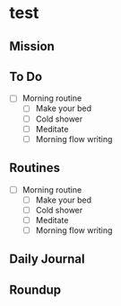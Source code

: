 # test

## Mission

## To Do

- [ ] Morning routine
  - [ ] Make your bed
  - [ ] Cold shower
  - [ ] Meditate
  - [ ] Morning flow writing

## Routines

- [ ] Morning routine
  - [ ] Make your bed
  - [ ] Cold shower
  - [ ] Meditate
  - [ ] Morning flow writing

## Daily Journal

## Roundup
